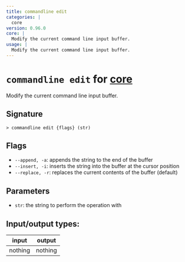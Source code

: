```yaml
---
title: commandline edit
categories: |
  core
version: 0.96.0
core: |
  Modify the current command line input buffer.
usage: |
  Modify the current command line input buffer.
---
```

<!-- This file is automatically generated. Please edit the command in https://github.com/nushell/nushell instead. -->

# `commandline edit` for [core](/commands/categories/core.md)

<div class='command-title'>Modify the current command line input buffer.</div>

## Signature

```> commandline edit {flags} (str)```

## Flags

 -  `--append, -a`: appends the string to the end of the buffer
 -  `--insert, -i`: inserts the string into the buffer at the cursor position
 -  `--replace, -r`: replaces the current contents of the buffer (default)

## Parameters

 -  `str`: the string to perform the operation with


## Input/output types:

| input   | output  |
| ------- | ------- |
| nothing | nothing |
